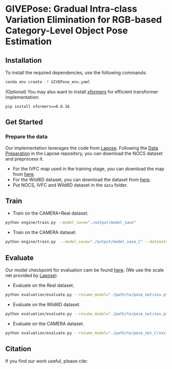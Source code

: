 # GIVEPose: Gradual Intra-class Variation Elimination for RGB-based Category-Level Object Pose Estimation

## Installation

To install the required dependencies, use the following commands:

```bash
conda env create -f GIVEPose_env.yaml
```
(Optional) You may also want to install [xformers](https://github.com/facebookresearch/xformers) for efficient transformer implementation:

```
pip install xformers==0.0.16
```

## Get Started

### Prepare the data

Our implementation leverages the code from [Lapose](https://github.com/lolrudy/LaPose). 
Following the [Data Preparation](https://github.com/lolrudy/LaPose?tab=readme-ov-file#data-preparation) in the Lapose repository, 
you can download the NOCS dataset and preprocess it.
* For the IVFC map used in the training stage, you can download the map from [here](https://drive.google.com/file/d/1q4zqJWqYKv0zJJY_lK_3YZzY0X-9xJ1Z/view?usp=sharing).
* For the Wild6D dataset, you can download the dataset from [here](https://github.com/OasisYang/Wild6D).
* Put NOCS, IVFC and Wild6D dataset in the `data` folder.

## Train

* Train on the CAMERA+Real dataset.

```bash
python engine/train.py --model_save="./output/model_save"
```

* Train on the CAMERA dataset.

```bash
python engine/train.py  --model_save="./output/model_save_C" --dataset=CAMERA
```

## Evaluate
Our model checkpoint for evaluation cam be found [here](). (We use the scale net provided by [Lapose](https://github.com/lolrudy/LaPose?tab=readme-ov-file#evaluate)).

* Evaluate on the Real dataset. 

```bash
python evaluation/evaluate.py --resume_model="./path/to/pose_net/xxx.pth" --dataset=Real --use_scale_net --sn_path='./path/to/scale_net/xxx.pth'
```

* Evaluate on the Wild6D dataset. 

```bash
python evaluation/evaluate.py --resume_model="./path/to/pose_net/xxx.pth" --dataset=wild6d --use_scale_net --sn_path='./path/to/scale_net/xxx.pth'
```

* Evaluate on the CAMERA dataset.

```bash
python evaluation/evaluate.py --resume_model="./path/to/pose_net_C/xxx.pth" --dataset=CAMERA --use_scale_net --sn_path='./path/to/scale_net_C/xxx.pth'
```

## Citation

If you find our work useful, please cite:
